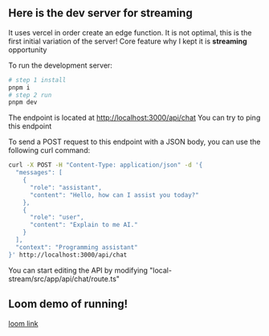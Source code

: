 ## Here is the dev server for streaming

It uses vercel in order create an edge function. It is not optimal, this is the first initial variation of the server! Core feature why I kept it is **streaming** opportunity

To run the development server:

```bash
# step 1 install
pnpm i
# step 2 run
pnpm dev
```

The endpoint is located at  [http://localhost:3000/api/chat](http://localhost:3000/api/chat)
You can try to ping this endpoint

To send a POST request to this endpoint with a JSON body, you can use the following curl command:

```bash
curl -X POST -H "Content-Type: application/json" -d '{
  "messages": [
    {
      "role": "assistant",
      "content": "Hello, how can I assist you today?"
    },
    {
      "role": "user",
      "content": "Explain to me AI."
    }
  ],
  "context": "Programming assistant"
}' http://localhost:3000/api/chat
```


You can start editing the API by modifying "local-stream/src/app/api/chat/route.ts"


## Loom demo of running!

[loom link](#TOOD)